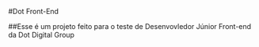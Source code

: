 #Dot Front-End 

##Esse é um projeto feito para o teste de Desenvovledor Júnior Front-end da Dot Digital Group
